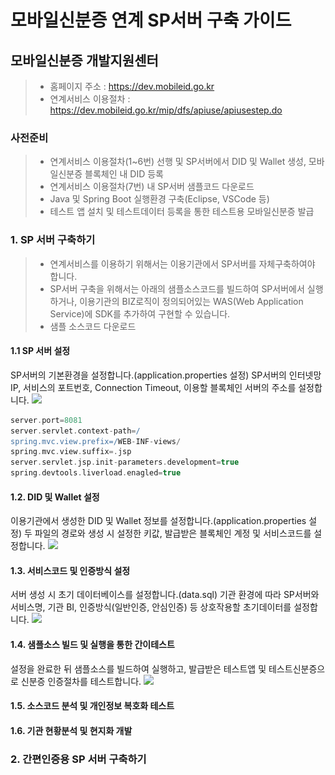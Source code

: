 # 모바일신분증 연계 SP서버 구축 가이드

## 모바일신분증 개발지원센터
> - 홈페이지 주소 : https://dev.mobileid.go.kr
> - 연계서비스 이용절차 : https://dev.mobileid.go.kr/mip/dfs/apiuse/apiusestep.do

### 사전준비
> - 연계서비스 이용절차(1~6번) 선행 및 SP서버에서 DID 및 Wallet 생성, 모바일신분증 블록체인 내 DID 등록
> - 연계서비스 이용절차(7번) 내 SP서버 샘플코드 다운로드
> - Java 및 Spring Boot 실행환경 구축(Eclipse, VSCode 등)
> - 테스트 앱 설치 및 테스트데이터 등록을 통한 테스트용 모바일신분증 발급

### 1. SP 서버 구축하기
> - 연계서비스를 이용하기 위해서는 이용기관에서 SP서버를 자체구축하여야 합니다.
> - SP서버 구축을 위해서는 아래의 샘플소스코드를 빌드하여 SP서버에서 실행하거나, 이용기관의 BIZ로직이 정의되어있는 WAS(Web Application Service)에 SDK를 추가하여 구현할 수 있습니다.
> - 샘플 소스코드 다운로드

#### 1.1 SP 서버 설정
SP서버의 기본환경을 설정합니다.(application.properties 설정)
SP서버의 인터넷망 IP, 서비스의 포트번호, Connection Timeout, 이용할 블록체인 서버의 주소를 설정합니다.
<img src="./스크린샷 2023-10-10 오후 9.26.34.png" />
```groovy
server.port=8081
server.servlet.context-path=/
spring.mvc.view.prefix=/WEB-INF-views/
spring.mvc.view.suffix=.jsp
server.servlet.jsp.init-parameters.development=true
spring.devtools.liverload.enagled=true
```

#### 1.2. DID 및 Wallet 설정
이용기관에서 생성한 DID 및 Wallet 정보를 설정합니다.(application.properties 설정)
두 파일의 경로와 생성 시 설정한 키값, 발급받은 블록체인 계정 및 서비스코드를 설정합니다.
<img src="./스크린샷 2023-10-10 오후 9.26.56.png" />

#### 1.3. 서비스코드 및 인증방식 설정
서버 생성 시 초기 데이터베이스를 설정합니다.(data.sql)
기관 환경에 따라 SP서버와 서비스명, 기관 BI, 인증방식(일반인증, 안심인증) 등 상호작용할 초기데이터를 설정합니다.
<img src="./스크린샷 2023-10-10 오후 9.25.59.png" />

#### 1.4. 샘플소스 빌드 및 실행을 통한 간이테스트
설정을 완료한 뒤 샘플소스를 빌드하여 실행하고, 발급받은 테스트앱 및 테스트신분증으로 신분증 인증절차를 테스트합니다.
<img src="./스크린샷 2023-07-27 오후 8.26.33.png" />

#### 1.5. 소스코드 분석 및 개인정보 복호화 테스트

#### 1.6. 기관 현황분석 및 현지화 개발

### 2. 간편인증용 SP 서버 구축하기
